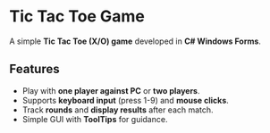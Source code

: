# Tic Tac Toe Game

A simple **Tic Tac Toe (X/O) game** developed in **C# Windows Forms**.

## Features
- Play with **one player against PC** or **two players**.  
- Supports **keyboard input** (press 1-9) and **mouse clicks**.  
- Track **rounds** and **display results** after each match.  
- Simple GUI with **ToolTips** for guidance.  
